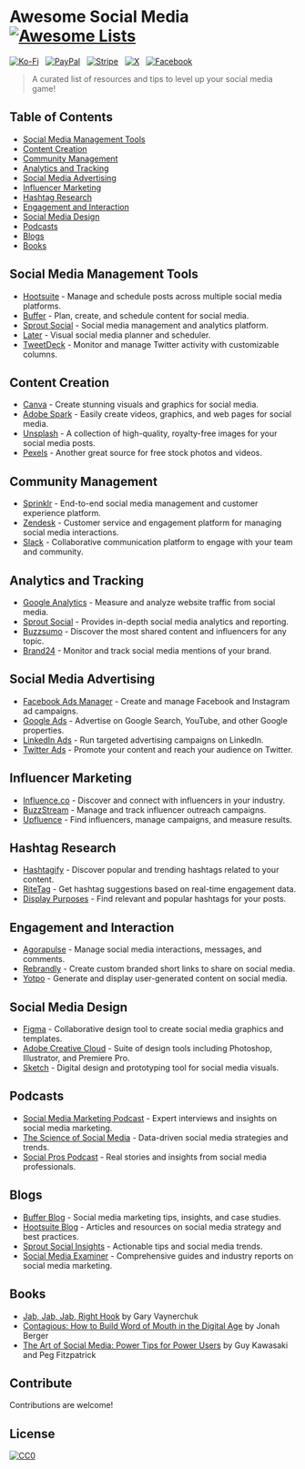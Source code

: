 # Awesome Social Media [![Awesome Lists](https://srv-cdn.himpfen.io/badges/awesome-lists/awesomelists-flat.svg)](https://github.com/brandonhimpfen/awesome)

[![Ko-Fi](https://srv-cdn.himpfen.io/badges/kofi/kofi-flat.svg)](https://ko-fi.com/awesomelists) &nbsp; [![PayPal](https://srv-cdn.himpfen.io/badges/paypal/paypal-flat.svg)](https://www.paypal.com/donate/?hosted_button_id=3LLKRXJU44EJJ) &nbsp; [![Stripe](https://srv-cdn.himpfen.io/badges/stripe/stripe-flat.svg)](https://tinyurl.com/e8ymxdw3) &nbsp; [![X](https://srv-cdn.himpfen.io/badges/twitter/twitter-flat.svg)](https://x.com/ListsAwesome) &nbsp; [![Facebook](https://srv-cdn.himpfen.io/badges/facebook-pages/facebook-pages-flat.svg)](https://www.facebook.com/awesomelists)

> A curated list of resources and tips to level up your social media game!

## Table of Contents
- [Social Media Management Tools](#social-media-management-tools)
- [Content Creation](#content-creation)
- [Community Management](#community-management)
- [Analytics and Tracking](#analytics-and-tracking)
- [Social Media Advertising](#social-media-advertising)
- [Influencer Marketing](#influencer-marketing)
- [Hashtag Research](#hashtag-research)
- [Engagement and Interaction](#engagement-and-interaction)
- [Social Media Design](#social-media-design)
- [Podcasts](#podcasts)
- [Blogs](#blogs)
- [Books](#books)

## Social Media Management Tools
- [Hootsuite](https://hootsuite.com) - Manage and schedule posts across multiple social media platforms.
- [Buffer](https://buffer.com) - Plan, create, and schedule content for social media.
- [Sprout Social](https://sproutsocial.com) - Social media management and analytics platform.
- [Later](https://later.com) - Visual social media planner and scheduler.
- [TweetDeck](https://tweetdeck.twitter.com) - Monitor and manage Twitter activity with customizable columns.

## Content Creation
- [Canva](https://canva.com) - Create stunning visuals and graphics for social media.
- [Adobe Spark](https://spark.adobe.com) - Easily create videos, graphics, and web pages for social media.
- [Unsplash](https://unsplash.com) - A collection of high-quality, royalty-free images for your social media posts.
- [Pexels](https://pexels.com) - Another great source for free stock photos and videos.

## Community Management
- [Sprinklr](https://www.sprinklr.com) - End-to-end social media management and customer experience platform.
- [Zendesk](https://www.zendesk.com) - Customer service and engagement platform for managing social media interactions.
- [Slack](https://slack.com) - Collaborative communication platform to engage with your team and community.

## Analytics and Tracking
- [Google Analytics](https://analytics.google.com) - Measure and analyze website traffic from social media.
- [Sprout Social](https://sproutsocial.com) - Provides in-depth social media analytics and reporting.
- [Buzzsumo](https://buzzsumo.com) - Discover the most shared content and influencers for any topic.
- [Brand24](https://brand24.com) - Monitor and track social media mentions of your brand.

## Social Media Advertising
- [Facebook Ads Manager](https://www.facebook.com/business/ads) - Create and manage Facebook and Instagram ad campaigns.
- [Google Ads](https://ads.google.com) - Advertise on Google Search, YouTube, and other Google properties.
- [LinkedIn Ads](https://www.linkedin.com/ad) - Run targeted advertising campaigns on LinkedIn.
- [Twitter Ads](https://ads.twitter.com) - Promote your content and reach your audience on Twitter.

## Influencer Marketing
- [Influence.co](https://influence.co) - Discover and connect with influencers in your industry.
- [BuzzStream](https://www.buzzstream.com) - Manage and track influencer outreach campaigns.
- [Upfluence](https://upfluence.com) - Find influencers, manage campaigns, and measure results.

## Hashtag Research
- [Hashtagify](https://hashtagify.me) - Discover popular and trending hashtags related to your content.
- [RiteTag](https://ritetag.com) - Get hashtag suggestions based on real-time engagement data.
- [Display Purposes](https://displaypurposes.com) - Find relevant and popular hashtags for your posts.

## Engagement and Interaction
- [Agorapulse](https://www.agorapulse.com) - Manage social media interactions, messages, and comments.
- [Rebrandly](https://www.rebrandly.com) - Create custom branded short links to share on social media.
- [Yotpo](https://www.yotpo.com) - Generate and display user-generated content on social media.

## Social Media Design
- [Figma](https://www.figma.com) - Collaborative design tool to create social media graphics and templates.
- [Adobe Creative Cloud](https://www.adobe.com/creativecloud.html) - Suite of design tools including Photoshop, Illustrator, and Premiere Pro.
- [Sketch](https://www.sketch.com) - Digital design and prototyping tool for social media visuals.

## Podcasts
- [Social Media Marketing Podcast](https://www.socialmediaexaminer.com/shows) - Expert interviews and insights on social media marketing.
- [The Science of Social Media](https://buffer.com/resources/podcast) - Data-driven social media strategies and trends.
- [Social Pros Podcast](https://www.convinceandconvert.com/shows/social-pros-podcast) - Real stories and insights from social media professionals.

## Blogs
- [Buffer Blog](https://buffer.com/resources) - Social media marketing tips, insights, and case studies.
- [Hootsuite Blog](https://blog.hootsuite.com) - Articles and resources on social media strategy and best practices.
- [Sprout Social Insights](https://sproutsocial.com/insights) - Actionable tips and social media trends.
- [Social Media Examiner](https://www.socialmediaexaminer.com) - Comprehensive guides and industry reports on social media marketing.

## Books
- [Jab, Jab, Jab, Right Hook](https://www.amazon.com/Jab-Right-Hook-Story-Social/dp/006227306X) by Gary Vaynerchuk
- [Contagious: How to Build Word of Mouth in the Digital Age](https://www.amazon.com/Contagious-Build-Word-Mouth-Digital/dp/1451686579) by Jonah Berger
- [The Art of Social Media: Power Tips for Power Users](https://www.amazon.com/Art-Social-Media-Power-Users/dp/1591848075) by Guy Kawasaki and Peg Fitzpatrick

## Contribute

Contributions are welcome!

## License

[![CC0](https://mirrors.creativecommons.org/presskit/buttons/88x31/svg/by-sa.svg)](http://creativecommons.org/licenses/by-sa/4.0/)
